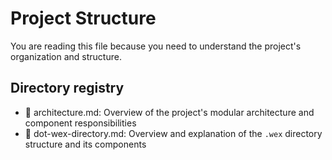 # Project Structure

You are reading this file because you need to understand the project's organization and structure.

## Directory registry

- 📄 architecture.md: Overview of the project's modular architecture and component responsibilities
- 📄 dot-wex-directory.md: Overview and explanation of the `.wex` directory structure and its components
